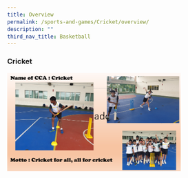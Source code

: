 ```yaml
---
title: Overview
permalink: /sports-and-games/Cricket/overview/
description: ""
third_nav_title: Basketball
---
```

### Cricket

<img src="/images/cr2.png" style="width:80%">